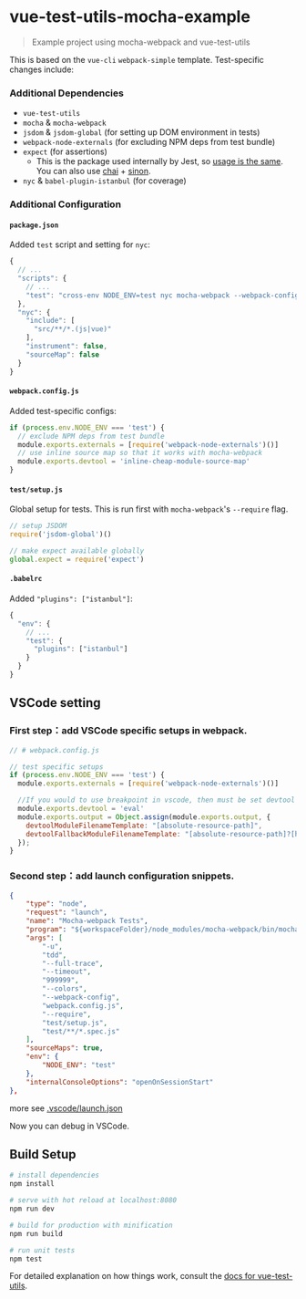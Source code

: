 # vue-test-utils-mocha-example

> Example project using mocha-webpack and vue-test-utils

This is based on the `vue-cli` `webpack-simple` template. Test-specific changes include:

### Additional Dependencies

- `vue-test-utils`
- `mocha` & `mocha-webpack`
- `jsdom` & `jsdom-global` (for setting up DOM environment in tests)
- `webpack-node-externals` (for excluding NPM deps from test bundle)
- `expect` (for assertions)
  - This is the package used internally by Jest, so [usage is the same](http://facebook.github.io/jest/docs/en/expect.html#content). You can also use [chai](http://chaijs.com/) + [sinon](http://sinonjs.org/).
- `nyc` & `babel-plugin-istanbul` (for coverage)

### Additional Configuration

#### `package.json`

Added `test` script and setting for `nyc`:

``` js
{
  // ...
  "scripts": {
    // ...
    "test": "cross-env NODE_ENV=test nyc mocha-webpack --webpack-config webpack.config.js --require test/setup.js test/**/*.spec.js"
  },
  "nyc": {
    "include": [
      "src/**/*.(js|vue)"
    ],
    "instrument": false,
    "sourceMap": false
  }
}
```

#### `webpack.config.js`

Added test-specific configs:

``` js
if (process.env.NODE_ENV === 'test') {
  // exclude NPM deps from test bundle
  module.exports.externals = [require('webpack-node-externals')()]
  // use inline source map so that it works with mocha-webpack
  module.exports.devtool = 'inline-cheap-module-source-map'
}
```

#### `test/setup.js`

Global setup for tests. This is run first with `mocha-webpack`'s `--require` flag.

``` js
// setup JSDOM
require('jsdom-global')()

// make expect available globally
global.expect = require('expect')
```

#### `.babelrc`

Added `"plugins": ["istanbul"]`:

```js
{
  "env": {
    // ...
    "test": {
      "plugins": ["istanbul"]
    }
  }
}
```

## VSCode setting

### First step：add VSCode specific setups in webpack.

```js
// # webpack.config.js

// test specific setups
if (process.env.NODE_ENV === 'test') {
  module.exports.externals = [require('webpack-node-externals')()]

  //If you would to use breakpoint in vscode, then must be set devtool to "eval"
  module.exports.devtool = 'eval'
  module.exports.output = Object.assign(module.exports.output, {
    devtoolModuleFilenameTemplate: "[absolute-resource-path]",
    devtoolFallbackModuleFilenameTemplate: "[absolute-resource-path]?[hash]"
  });
}
```

### Second step：add launch configuration snippets.

```json
{
    "type": "node",
    "request": "launch",
    "name": "Mocha-webpack Tests",
    "program": "${workspaceFolder}/node_modules/mocha-webpack/bin/mocha-webpack",
    "args": [
        "-u",
        "tdd",
        "--full-trace",
        "--timeout",
        "999999",
        "--colors",
        "--webpack-config",
        "webpack.config.js",
        "--require",
        "test/setup.js",
        "test/**/*.spec.js"
    ],
    "sourceMaps": true,
    "env": {
        "NODE_ENV": "test"
    },
    "internalConsoleOptions": "openOnSessionStart"
},
```

more see [.vscode/launch.json](./vscode/launch.json)

Now you can debug in VSCode.

## Build Setup

``` bash
# install dependencies
npm install

# serve with hot reload at localhost:8080
npm run dev

# build for production with minification
npm run build

# run unit tests
npm test
```

For detailed explanation on how things work, consult the [docs for vue-test-utils](https://vue-test-utils.vuejs.org/en/guides/testing-SFCs-with-mocha-webpack.html).
